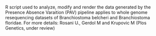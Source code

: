 R script used to analyze, modify and render the data generated by the Presence Absence Varaition (PAV) pipeline applies to whole genome resequencing datasets of Branchiostoma belcheri and Branchiostoma floridae. 
For more details: Rosani U., Gerdol M and Krupovic M (Plos Genetics, under review)
